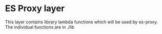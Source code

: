 # ES Proxy layer
This layer contains library lambda functions which will be used by es-proxy.
The individual functions are in ./lib 